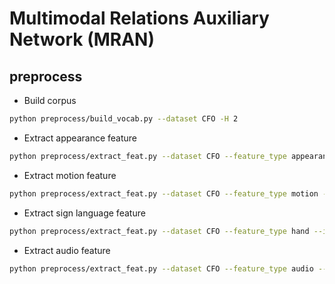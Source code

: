 # Multimodal Relations Auxiliary Network (MRAN)  

## preprocess
+ Build corpus
~~~~bash
python preprocess/build_vocab.py --dataset CFO -H 2
~~~~
+ Extract appearance feature
~~~~bash
python preprocess/extract_feat.py --dataset CFO --feature_type appearance --image_height 224 --image_width 224 --gpu_id 0
~~~~
+ Extract motion feature
~~~~bash
python preprocess/extract_feat.py --dataset CFO --feature_type motion --image_height 112 --image_width 112 --gpu_id 0
~~~~
+ Extract sign language feature
~~~~bash
python preprocess/extract_feat.py --dataset CFO --feature_type hand --image_height 112 --image_width 112 --gpu_id 0
~~~~
+ Extract audio feature
~~~~bash
python preprocess/extract_feat.py --dataset CFO --feature_type audio --gpu_id 0
~~~~
